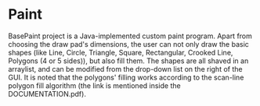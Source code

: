 # Paint

BasePaint project is a Java-implemented custom paint program. Apart from choosing the draw pad's dimensions, the user can not only draw 
the basic shapes (like Line, Circle, Triangle, Square, Rectangular, Crooked Line, Polygons (4 or 5 sides)), but also fill them. The 
shapes are all shaved in an arraylist, and can be modified from the drop-down list on the right of the GUI. It is noted that the 
polygons' filling works according to the scan-line polygon fill algorithm (the link is mentioned inside the DOCUMENTATION.pdf).
